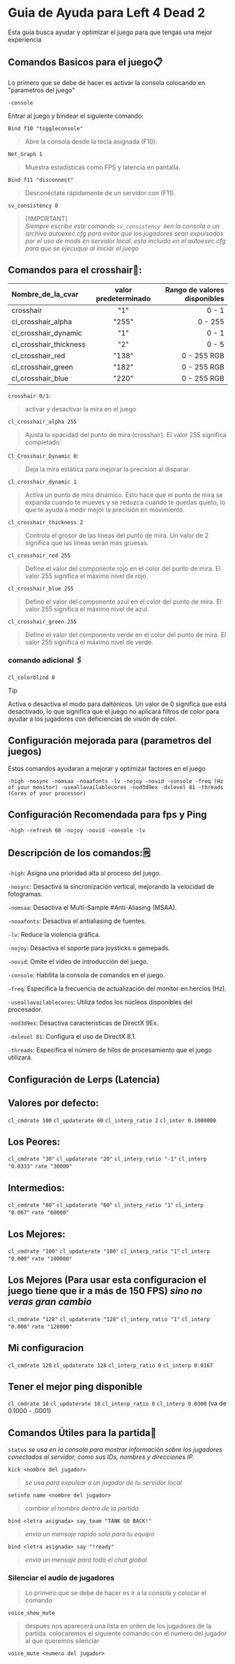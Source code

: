 
# Guia de Ayuda para Left 4 Dead 2 

Esta guía busca ayudar y optimizar el juego para que tengas una mejor experiencia

## Comandos Basicos para el juego📋

Lo primero que se debe de hacer es activar la consola colocando en "parametros del juego"

```
-console
```
Entrar al juego y bindear el siguiente comando:

```
Bind f10 "toggleconsole"
```
 > Abre la consola desde la tecla asignada (F10).

```
Net_Graph 1
``` 
> Muestra estadísticas como FPS y latencia en pantalla.

```
Bind f11 "disconnect"
```
> Desconéctate rápidamente de un servidor con (F11).

```
sv_consistency 0
```

> [!IMPORTANT]\
> _Siempre escribe este comando `sv_consistency 0`en la consola o un archivo autoexec.cfg para evitar que los jugadores sean expulsados por el uso de mods en servidor local. *esta incluido en el autoexec.cfg para que se ejecuque al iniciar el juego*_


## Comandos para el crosshair📌: 

|Nombre_de_la_cvar |valor predeterminado |Rango de valores disponibles|
| :---         |     :---:      |          ---: 
| crosshair         	  | "1"    |0 - 1 |
| cl_crosshair_alpha   | "255"  |0 - 255|
| cl_crosshair_dynamic | "1"    |0 - 1  |
|cl_crosshair_thickness| "2"    |0 - 5  |
| cl_crosshair_red    | "138"  |0 - 255 RGB|
| cl_crosshair_green | "182"  |0 - 255 RGB|
|cl_crosshair_blue   | "220"  |0 - 255 RGB|

`crosshair 0/1`:
 > activar y desactivar la mira en el juego

`cl_crosshair_alpha 255`
> Ajusta la opacidad del punto de mira (crosshair). El valor 255 significa completado`

`Cl_Crosshair_Dynamic 0`: 
> Deja la mira estática para mejorar la precisión al disparar.

`cl_crosshair_dynamic 1` 
> Activa un punto de mira dinámico. Esto hace que el punto de mira se expanda cuando te mueves y se reduzca cuando te quedas quieto, lo que te ayuda a medir mejor la precisión en movimiento.

`cl_crosshair_thickness 2` 
> Controla el grosor de las líneas del punto de mira. Un valor de 2 significa que las líneas serán más gruesas.

`cl_crosshair_red 255` 

> Define el valor del componente rojo en el color del punto de mira. El valor 255 significa el máximo nivel de rojo.

`cl_crosshair_blue 255` 
> Define el valor del componente azul en el color del punto de mira. El valor 255 significa el máximo nivel de azul.

`cl_crosshair_green 255` 

> Define el valor del componente verde en el color del punto de mira. El valor 255 significa el máximo nivel de verde.

### comando adicional 🖇

```
cl_colorblind 0
``` 
> [!TIP]
> Activa o desactiva el modo para daltónicos. Un valor de 0 significa que está desactivado, lo que significa que el juego no aplicará filtros de color para ayudar a los jugadores con deficiencias de visión de color.

## Configuración mejorada para (parametros del juegos)

Estos comandos ayudaran a mejorar y optimizar 
factores en el juego

```
-high -nosync -nomsaa -noaafonts -lv -nojoy -novid -console -freq (Hz of your monitor) -useallavailablecores -nod3d9ex -dxlevel 81 -threads (Cores of your processor)
```
## Configuración Recomendada para fps y Ping
```
-high -refresh 60 -nojoy -novid -console -lv
```

## Descripción de los comandos:🗒

`-high`: Asigna una prioridad alta al proceso del juego.

`-nosync`: Desactiva la sincronización vertical, mejorando la velocidad de fotogramas.

`-nomsaa`: Desactiva el Multi-Sample #Anti-Aliasing (MSAA).

`-noaafonts`: Desactiva el antialiasing de fuentes.

`-lv`: Reduce la violencia gráfica.

`-nojoy`: Desactiva el soporte para joysticks o gamepads.

`-novid`: Omite el vídeo de introducción del juego.

`-console`: Habilita la consola de comandos en el juego.

`-freq`: Especifica la frecuencia de actualización del monitor en hercios (Hz).

`-useallavailablecores`: Utiliza todos los núcleos disponibles del procesador.

`-nod3d9ex`: Desactiva características de DirectX 9Ex.

`-dxlevel 81`: Configura el uso de DirectX 8.1.

`-threads`: Especifica el número de hilos de procesamiento que el juego utilizará.


## Configuración de Lerps (Latencia)

## Valores por defecto:
`cl_cmdrate 100`
`cl_updaterate 60`
`cl_interp_ratio 2`
`cl_inter 0.1000000`

## Los Peores:

`cl_cmdrate "30"`
`cl_updaterate "20"`
`cl_interp_ratio "-1"`
`cl_interp "0.0333"`
`rate "30000"`

## Intermedios:
`cl_cmdrate "60"`
`cl_updaterate "60"`
`cl_interp_ratio "1"`
`cl_interp "0.067"`
`rate "60000"`

## Los Mejores:
`cl_cmdrate "100"`
`cl_updaterate "100"`
`cl_interp_ratio "1"`
`cl_interp "0.000"` 
`rate "100000"`

## Los Mejores (Para usar esta configuracion el juego tiene que ir a más de 150 FPS) *sino no veras gran cambio*
`cl_cmdrate "128"`
`cl_updaterate "128"`
`cl_interp_ratio "1"`
`cl_interp "0.000"`
`rate "128000"`

## Mi configuracion
`cl_cmdrate 128`
`cl_updaterate 128`
`cl_interp_ratio 0`
`cl_interp 0.0167`

## Tener el mejor ping disponible
`cl_cmdrate 10`
`cl_updaterate 10`
`cl_interp_ratio 0`
`cl_interp 0.0300` (va de 0.1000 - .0001)

## Comandos Útiles para la partida📓

`status` _se usa en la consola para mostrar información sobre los jugadores conectados al servidor, como sus IDs, nombres y direcciones IP._

`kick <nombre del jugador>` 
> _se usa para expulsar a un jugador de tu servidor local_

`setinfo name <nombre del jugador>` 

> _cambiar el nombre dentro de la partida_

`bind <letra asignada> say_team "TANK GO BACK!"` 
> _envia un mensaje rapido solo para tu equipo_

`bind <letra asignada> say "!ready"` 

> _envia un mensaje para todo el chat global_ 

### Silenciar el audio de jugadores

> Lo primero que se debe de hacer es ir a la consola y colocar el comando 

```
voice_show_mute
```

> despues nos aparecerá una lista en orden de los jugadores de la partida. colocaremos el siguiente comando con el numero del jugador al que queremos silenciar 

```
voice_mute <numero del jugador> 
```








